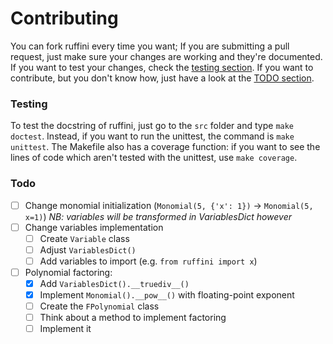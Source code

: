 # Contributing

You can fork ruffini every time you want; If you are submitting a pull request, just make sure your changes are working and they're documented.
If you want to test your changes, check the [testing section](#testing).
If you want to contribute, but you don't know how, just have a look at the [TODO section](#TODO).

### Testing

To test the docstring of ruffini, just go to the `src` folder and type `make doctest`.
Instead, if you want to run the unittest, the command is `make unittest`.
The Makefile also has a coverage function: if you want to see the lines of code which aren't tested with the unittest, use `make coverage`.

### Todo

- [ ] Change monomial initialization (`Monomial(5, {'x': 1})` -> `Monomial(5, x=1)`) _NB: variables will be transformed in VariablesDict however_
- [ ] Change variables implementation
	- [ ] Create `Variable` class
	- [ ] Adjust `VariablesDict()`
	- [ ] Add variables to import (e.g. `from ruffini import x`)
- [ ] Polynomial factoring:
	- [X] Add `VariablesDict().__truediv__()`
	- [X] Implement `Monomial().__pow__()` with floating-point exponent
	- [ ] Create the `FPolynomial` class
	- [ ] Think about a method to implement factoring
	- [ ] Implement it
